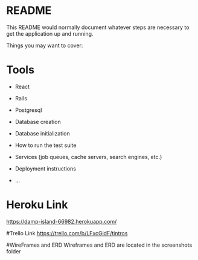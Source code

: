 # README

This README would normally document whatever steps are necessary to get the
application up and running.

Things you may want to cover:

# Tools

* React

* Rails

* Postgresql

* Database creation

* Database initialization

* How to run the test suite

* Services (job queues, cache servers, search engines, etc.)

* Deployment instructions

* ...

# Heroku Link
https://damp-island-66982.herokuapp.com/

#Trello Link
https://trello.com/b/LFxcGidF/tintros

#WireFrames and ERD
Wireframes and ERD are located in the screenshots folder 

